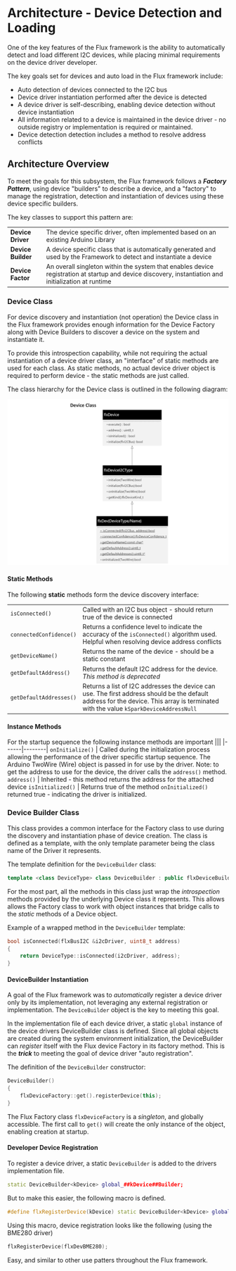 # Architecture - Device Detection and Loading

One of the key features of the Flux framework is the ability to automatically detect and load different I2C devices, while placing minimal requirements on the device driver developer.

The key goals set for devices and auto load in the Flux framework include:

* Auto detection of devices connected to the I2C bus
* Device driver instantiation performed after the device is detected
* A device driver is self-describing, enabling device detection without device instantiation
* All information related to a device is maintained in the device driver - no outside registry or implementation is required or maintained.
* Device detection detection includes a method to resolve address conflicts

## Architecture Overview

To meet the goals for this subsystem, the Flux framework follows a ***Factory Pattern***, using device "builders" to describe a device, and a "factory" to manage the registration, detection and instantiation of devices using these device specific builders.

The key classes to support this pattern are:

| | |
|------|-------|
**Device Driver** | The device specific driver, often implemented based on an existing Arduino Library |
**Device Builder** | A device specific class that is automatically generated and used by the Framework to detect and instantiate a device
**Device Factor** | An overall singleton within the system that enables device registration at startup and device discovery, instantiation and initialization at runtime

### Device Class

For device discovery and instantiation (not operation) the Device class in the Flux framework provides enough information for the Device Factory along with Device Builders to discover a device on the system and instantiate it.

To provide this introspection capability, while not requiring the actual instantiation of a device driver class, an "interface" of static methods are used for each class. As static methods, no actual device driver object is required to perform device - the static methods are just called.

The class hierarchy for the Device class is outlined in the following diagram:

![Device Class](images/ar-flux-device-class.png)

#### Static Methods

The following **static** methods form the device discovery interface:

|||
|----|---|
```isConnected()``` | Called with an I2C bus object - should return true of the device is connected
```connectedConfidence()``` | Returns a confidence level to indicate the accuracy of the ```isConnected()``` algorithm used. Helpful when resolving device address conflicts
```getDeviceName()``` | Returns the name of the device - should be a static constant
```getDefaultAddress()``` | Returns the default I2C address for the device. *This method is deprecated*
```getDefaultAddresses()``` | Returns a list of I2C addresses the device can use. The first address should be the default address for the device. This array is terminated with the value ```kSparkDeviceAddressNull```

#### Instance Methods

For the startup sequence the following instance methods are important
|||
|------|--------|
```onInitialize()``` | Called during the initialization process allowing the performance of the driver specific startup sequence. The Arduino TwoWire (Wire) object is passed in for use by the driver. Note: to get the address to use for the device, the driver calls the ```address()``` method.
```address()``` | Inherited - this method returns the address for the attached device
```isInitialized()``` | Returns true of the method ```onInitialized()``` returned true - indicating the driver is initialized.

### Device Builder Class

This class provides a common interface for the Factory class to use during the discovery and instantiation phase of device creation. The class is defined as a template, with the only template parameter being the class name of the Driver it represents.

The template definition for the ```DeviceBuilder``` class:

```c++
template <class DeviceType> class DeviceBuilder : public flxDeviceBuilderI2C
```

For the most part, all the methods in this class just wrap the *introspection* methods provided by the underlying Device class it represents. This allows allows the Factory class to work with object instances that bridge calls to the *static* methods of a Device object.

Example of a wrapped method in the ```DeviceBuilder``` template:

```C++
bool isConnected(flxBusI2C &i2cDriver, uint8_t address)
{
    return DeviceType::isConnected(i2cDriver, address);
}
```

#### DeviceBuilder Instantiation

A goal of the Flux framework was to *automatically* register a device driver only by its implementation, not leveraging any external registration or implementation. The ```DeviceBuilder``` object is the key to meeting this goal.

In the implementation file of each device driver, a static ```global``` instance of the device drivers DeviceBuilder class is defined. Since all global objects are created during the system environment initialization, the DeviceBuilder can *register* itself with the Flux device Factory in its factory method. This is the ***trick*** to meeting the goal of device driver "auto registration".

The definition of the ```DeviceBuilder``` constructor:

```C++
DeviceBuilder()
{
    flxDeviceFactory::get().registerDevice(this);
}
```

The Flux Factory class ```flxDeviceFactory``` is a *singleton*, and globally accessible. The first call to ```get()``` will create the only instance of the object, enabling creation at startup.

#### Developer Device Registration

To register a device driver, a static ```DeviceBuilder``` is added to the drivers implementation file.

```C++
static DeviceBuilder<kDevice> global_##kDevice##Builder;
```

But to make this easier, the following macro is defined.

```C++
#define flxRegisterDevice(kDevice) static DeviceBuilder<kDevice> global_##kDevice##Builder;
```

Using this macro, device registration looks like the following (using the BME280 driver)

```C++
flxRegisterDevice(flxDevBME280);
```

Easy, and similar to other use patters throughout the Flux framework.
